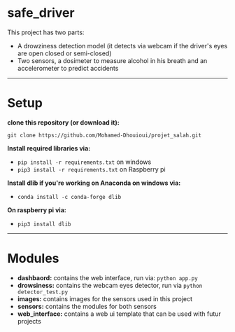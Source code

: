# safe_driver
This project has two parts:
- A drowziness detection model (it detects via webcam if the driver's eyes are open closed or semi-closed)
- Two sensors, a dosimeter to measure alcohol in his breath and an accelerometer to predict accidents
****  
# Setup

**clone this repository (or download it):**

`git clone https://github.com/Mohamed-Dhouioui/projet_salah.git`

**Install required libraries via:**
- `pip install -r requirements.txt` on windows
- `pip3 install -r requirements.txt` on Raspberry pi

**Install dlib if you're working on Anaconda on windows via:**
- `conda install -c conda-forge dlib `

**On raspberry pi via:**
- `pip3 install dlib`

****
# Modules

- **dashbaord:** contains the web interface, run via:
`python app.py`
- **drowsiness:** contains the webcam eyes detector, run via
`python detector_test.py`
- **images:** contains images for the sensors used in this project
- **sensors:** contains the modules for both sensors
- **web_interface:** contains a web ui template that can be used with futur projects